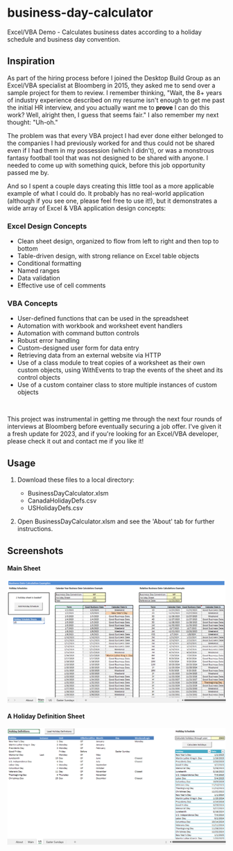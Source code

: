 # business-day-calculator

Excel/VBA Demo - Calculates business dates according to a holiday schedule and business day convention.

## Inspiration

As part of the hiring process before I joined the Desktop Build Group as an Excel/VBA specialist at Bloomberg in 2015, they asked me to send over a sample project for them to review. I remember thinking, "Wait, the 8+ years of industry experience described on my resume isn't enough to get me past the initial HR interview, and you actually want me to **prove** I can do this work? Well, alright then, I guess that seems fair." I also remember my next thought: "Uh-oh."

The problem was that every VBA project I had ever done either belonged to the companies I had previously worked for and thus could not be shared even if I had them in my possession (which I didn't), or was a monstrous fantasy football tool that was not designed to be shared with anyone. I needed to come up with something quick, before this job opportunity passed me by.

And so I spent a couple days creating this little tool as a more applicable example of what I could do. It probably has no real-world application (although if you see one, please feel free to use it!), but it demonstrates a wide array of Excel & VBA application design concepts:

### Excel Design Concepts

- Clean sheet design, organized to flow from left to right and then top to bottom	
- Table-driven design, with strong reliance on Excel table objects	
- Conditional formatting	
- Named ranges	
- Data validation	
- Effective use of cell comments	

### VBA Concepts

- User-defined functions that can be used in the spreadsheet
- Automation with workbook and worksheet event handlers
- Automation with command button controls
- Robust error handling
- Custom-designed user form for data entry
- Retrieving data from an external website via HTTP
- Use of a class module to treat copies of a worksheet as their own custom objects, using WithEvents to trap the events of the sheet and its control objects
- Use of a custom container class to store multiple instances of custom objects

&nbsp;

This project was instrumental in getting me through the next four rounds of interviews at Bloomberg before eventually securing a job offer. I've given it a fresh update for 2023, and if you're looking for an Excel/VBA developer, please check it out and contact me if you like it!

## Usage

1. Download these files to a local directory:
	
	- BusinessDayCalculator.xlsm
	- CanadaHolidayDefs.csv
	- USHolidayDefs.csv
	
2. Open BusinessDayCalculator.xlsm and see the 'About' tab for further instructions.

## Screenshots

#### Main Sheet

![Main Sheet](ScreenShotBizDateCalc.PNG)

#### A Holiday Definition Sheet

![Holiday Sheet](ScreenShotHolDefs.PNG)
